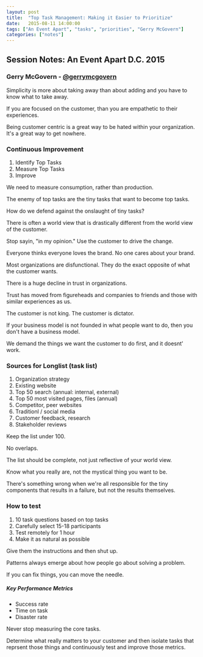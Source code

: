 ```yaml
---
layout: post
title:  "Top Task Management: Making it Easier to Prioritize"
date:   2015-08-11 14:00:00
tags: ["An Event Apart", "tasks", "priorities", "Gerry McGovern"]
categories: ["notes"]
---
```


## Session Notes: An Event Apart D.C. 2015


### Gerry McGovern - [@gerrymcgovern]


Simplicity is more about taking away than about adding and you have to know what to take away.

If you are focused on the customer, than you are empathetic to their experiences.

Being customer centric is a great way to be hated within your organization. It's a great way to get nowhere.

### Continuous Improvement
1. Identify Top Tasks
2. Measure Top Tasks
3. Improve

We need to measure consumption, rather than production.

The enemy of top tasks are the tiny tasks that want to become top tasks.

How do we defend against the onslaught of tiny tasks?

There is often a world view that is drastically different from the world view of the customer.

Stop sayin, "in my opinion." Use the customer to drive the change.

Everyone thinks everyone loves the brand. No one cares about your brand.

Most organizations are disfunctional. They do the exact opposite of what the customer wants.

There is a huge decline in trust in organizations.

Trust has moved from figureheads and companies to friends and those with similar experiences as us.

The customer is not king. The customer is dictator.

If your business model is not founded in what people want to do, then you don't have a business model.

We demand the things we want the customer to do first, and it doesnt' work.

### Sources for Longlist (task list)
1. Organization strategy
2. Existing website
3. Top 50 search (annual: internal, external)
4. Top 50 most visited pages, files (annual)
5. Competitor, peer websites
6. Traditionl / social media
7. Customer feedback, research
8. Stakeholder reviews

Keep the list under 100.

No overlaps.

The list should be complete, not just reflective of your world view.

Know what you really are, not the mystical thing you want to be.

There's something wrong when we're all responsible for the tiny components that results in a failure, but not the results themselves.

### How to test
1. 10 task questions based on top tasks
2. Carefully select 15-18 participants
3. Test remotely for 1 hour
4. Make it as natural as possible

Give them the instructions and then shut up.

Patterns always emerge about how people go about solving a problem.

If you can fix things, you can move the needle.

##### Key Performance Metrics
- Success rate
- Time on task
- Disaster rate

Never stop measuring the core tasks.

Determine what really matters to your customer and then isolate tasks that reprsent those things and continuously test and improve those metrics.







[@gerrymcgovern]:http://twitter.com/gerrymcgovern